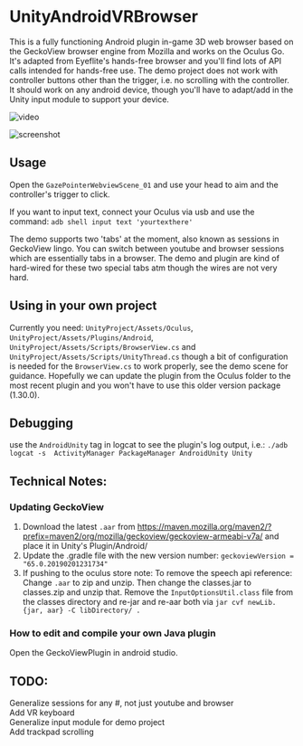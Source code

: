 # UnityAndroidVRBrowser
This is a fully functioning Android plugin in-game 3D web browser based on the GeckoView browser engine from Mozilla and works on the Oculus Go. It's adapted from Eyeflite's hands-free browser and you'll find lots of API calls intended for hands-free use. The demo project does not work with controller buttons other than the trigger, i.e. no scrolling with the controller. It should work on any android device, though you'll have to adapt/add in the Unity input module to support your device.

![video](https://raw.githubusercontent.com/IanPhilips/UnityAndroidVRBrowser/master/output.gif)


![screenshot](https://raw.githubusercontent.com/IanPhilips/UnityAndroidVRBrowser/master/webview.png)




## Usage
Open the `GazePointerWebviewScene_01` and use your head to aim and the controller's trigger to click. 

If you want to input text, connect your Oculus via usb and use the command: `adb shell input text 'yourtexthere'`

The demo supports two 'tabs' at the moment, also known as sessions in GeckoView lingo. You can switch between youtube and browser sessions which are essentially tabs in a browser. The demo and plugin are kind of hard-wired for these two special tabs atm though the wires are not very hard.

## Using in your own project
Currently you need: `UnityProject/Assets/Oculus`, `UnityProject/Assets/Plugins/Android`, `UnityProject/Assets/Scripts/BrowserView.cs` and `UnityProject/Assets/Scripts/UnityThread.cs` though a bit of configuration is needed for the `BrowserView.cs` to work properly, see the demo scene for guidance. Hopefully we can update the plugin from the Oculus folder to the most recent plugin and you won't have to use this older version package (1.30.0).
 
## Debugging
use the `AndroidUnity` tag in logcat to see the plugin's log output, i.e.:
`./adb logcat -s  ActivityManager PackageManager AndroidUnity Unity` 

## Technical Notes:

### Updating GeckoView  
1. Download the latest `.aar` from https://maven.mozilla.org/maven2/?prefix=maven2/org/mozilla/geckoview/geckoview-armeabi-v7a/ and place it in Unity's Plugin/Android/  
2. Update the .gradle file with the new version number: `geckoviewVersion = "65.0.20190201231734"`  
3. If pushing to the oculus store note: To remove the speech api reference: Change `.aar` to zip and unzip. Then change the classes.jar to classes.zip and unzip that. Remove the `InputOptionsUtil.class` file from the classes directory and re-jar and re-aar both via `jar cvf newLib.{jar, aar} -C libDirectory/ .`

### How to edit and compile your own Java plugin
Open the GeckoViewPlugin in android studio.

## TODO:
Generalize sessions for any #, not just youtube and browser  
Add VR keyboard  
Generalize input module for demo project  
Add trackpad scrolling  




